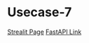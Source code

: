 # Usecase-7

[Strealit Page](https://stri.onrender.com)
[FastAPI Link](https://api-u65r.onrender.com)


